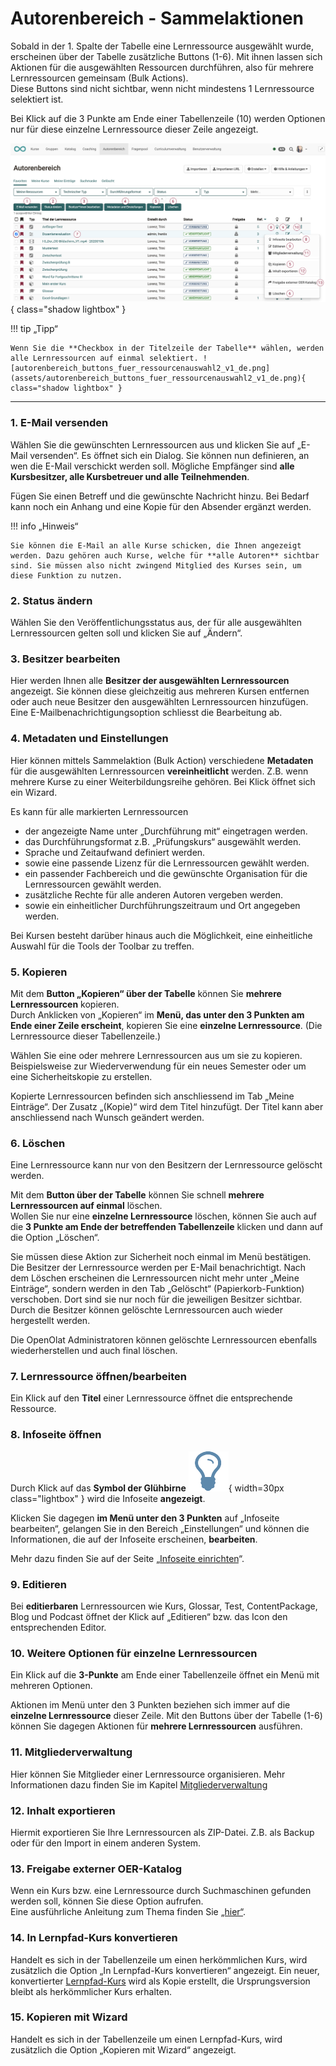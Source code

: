 #  Autorenbereich - Sammelaktionen

Sobald in der 1. Spalte der Tabelle eine Lernressource ausgewählt wurde, erscheinen über der Tabelle zusätzliche Buttons (1-6). Mit ihnen lassen sich Aktionen für die ausgewählten Ressourcen durchführen, also für mehrere Lernressourcen gemeinsam (Bulk Actions).<br>
Diese Buttons sind nicht sichtbar, wenn nicht mindestens 1 Lernressource selektiert ist.

Bei Klick auf die 3 Punkte am Ende einer Tabellenzeile (10) werden Optionen nur für diese einzelne Lernressource dieser Zeile angezeigt. 


![autorenbereich_buttons_fuer_ressourcenauswahl_v1_de.png](assets/autorenbereich_buttons_fuer_ressourcenauswahl_v1_de.png){ class="shadow lightbox" }


!!! tip „Tipp“

    Wenn Sie die **Checkbox in der Titelzeile der Tabelle** wählen, werden alle Lernressourcen auf einmal selektiert. ![autorenbereich_buttons_fuer_ressourcenauswahl2_v1_de.png](assets/autorenbereich_buttons_fuer_ressourcenauswahl2_v1_de.png){ class="shadow lightbox" }

---

### 1. E-Mail versenden

Wählen Sie die gewünschten Lernressourcen aus und klicken Sie auf „E-Mail versenden“. Es öffnet sich ein
Dialog. Sie können nun definieren, an wen die E-Mail verschickt werden soll.
Mögliche Empfänger sind **alle Kursbesitzer, alle Kursbetreuer und alle Teilnehmenden**.

Fügen Sie einen Betreff und die gewünschte Nachricht hinzu. Bei Bedarf kann noch ein Anhang und eine Kopie für den Absender ergänzt werden.

!!! info „Hinweis“

    Sie können die E-Mail an alle Kurse schicken, die Ihnen angezeigt werden. Dazu gehören auch Kurse, welche für **alle Autoren** sichtbar sind. Sie müssen also nicht zwingend Mitglied des Kurses sein, um diese Funktion zu nutzen.

### 2. Status ändern

Wählen Sie den Veröffentlichungsstatus aus, der für alle ausgewählten Lernressourcen gelten soll und klicken Sie auf „Ändern“.    

### 3. Besitzer bearbeiten

Hier werden Ihnen alle **Besitzer der ausgewählten Lernressourcen** angezeigt. Sie können diese gleichzeitig aus mehreren Kursen entfernen oder auch neue Besitzer den ausgewählten Lernressourcen hinzufügen. Eine
E-Mailbenachrichtigungsoption schliesst die Bearbeitung ab.

### 4. Metadaten und Einstellungen

Hier können mittels Sammelaktion (Bulk Action) verschiedene **Metadaten** für die ausgewählten Lernressourcen **vereinheitlicht** werden. Z.B. wenn mehrere Kurse zu einer Weiterbildungsreihe gehören. Bei Klick öffnet sich ein Wizard.

Es kann für alle markierten Lernressourcen 

* der angezeigte Name unter „Durchführung mit“ eingetragen werden. 
* das Durchführungsformat z.B. „Prüfungskurs“ ausgewählt werden.
* Sprache und Zeitaufwand definiert werden. 
* sowie eine passende Lizenz für die Lernressourcen gewählt werden.
* ein passender Fachbereich und die gewünschte Organisation für die Lernressourcen gewählt werden.
* zusätzliche Rechte für alle anderen Autoren vergeben werden.
* sowie ein einheitlicher Durchführungszeitraum und Ort angegeben werden.

Bei Kursen besteht darüber hinaus auch die Möglichkeit, eine einheitliche Auswahl für die Tools der Toolbar zu treffen. 

### 5. Kopieren

Mit dem **Button „Kopieren“ über der Tabelle** können Sie **mehrere Lernressourcen** kopieren.<br> 
Durch Anklicken von „Kopieren“ im **Menü, das unter den 3 Punkten am Ende einer Zeile erscheint**, kopieren Sie eine **einzelne Lernressource**. (Die Lernressource dieser Tabellenzeile.)

Wählen Sie eine oder mehrere Lernressourcen aus um sie zu kopieren. Beispielsweise zur Wiederverwendung für ein
neues Semester oder um eine Sicherheitskopie zu erstellen. 

Kopierte Lernressourcen befinden sich anschliessend im Tab „Meine Einträge“. Der Zusatz „(Kopie)“ wird dem Titel hinzufügt. Der Titel kann aber anschliessend nach Wunsch geändert werden.

### 6. Löschen

Eine Lernressource kann nur von den Besitzern der Lernressource gelöscht werden.

Mit dem **Button über der Tabelle** können Sie schnell **mehrere Lernressourcen auf einmal** löschen.<br>
Wollen Sie nur eine **einzelne Lernressource** löschen, können Sie auch auf die **3 Punkte am Ende der betreffenden Tabellenzeile** klicken und dann auf die Option „Löschen“.

Sie müssen diese Aktion zur Sicherheit noch einmal im Menü bestätigen. Die Besitzer der Lernressource werden per E-Mail benachrichtigt. Nach dem Löschen erscheinen die Lernressourcen nicht mehr unter „Meine Einträge“, sondern werden in den Tab „Gelöscht“ (Papierkorb-Funktion) verschoben. Dort sind sie nur noch für die jeweiligen Besitzer sichtbar. Durch die Besitzer können gelöschte Lernressourcen auch wieder hergestellt werden. 

Die OpenOlat Administratoren können gelöschte Lernressourcen ebenfalls wiederherstellen und auch final löschen.

### 7. Lernressource öffnen/bearbeiten

Ein Klick auf den **Titel** einer Lernressource öffnet die entsprechende Ressource.

### 8. Infoseite öffnen

Durch Klick auf das **Symbol der Glühbirne** ![Glühbirne](assets/infopage_5e89ac_64.png){ width=30px class="lightbox" } wird die Infoseite **angezeigt**.

Klicken Sie dagegen **im Menü unter den 3 Punkten** auf „Infoseite bearbeiten“, gelangen Sie in den Bereich „Einstellungen“ und können die Informationen, die auf der Infoseite erscheinen, **bearbeiten**.

Mehr dazu finden Sie auf der Seite „[Infoseite einrichten](../learningresources/Set_up_info_page.de.md)“.
 
### 9. Editieren

Bei **editierbaren** Lernressourcen wie Kurs, Glossar, Test, ContentPackage, Blog und Podcast öffnet der Klick auf „Editieren“ bzw. das Icon den entsprechenden Editor.

### 10. Weitere Optionen für einzelne Lernressourcen

Ein Klick auf die **3-Punkte** am Ende einer Tabellenzeile öffnet ein Menü mit mehreren Optionen. 

Aktionen im Menü unter den 3 Punkten beziehen sich immer auf die **einzelne Lernressource** dieser Zeile. Mit den Buttons über der Tabelle (1-6) können Sie dagegen Aktionen für **mehrere Lernressourcen** ausführen. 

### 11. Mitgliederverwaltung

Hier können Sie Mitglieder einer Lernressource organisieren. Mehr Informationen dazu finden Sie im Kapitel [Mitgliederverwaltung](../learningresources/Members_management.de.md)

### 12. Inhalt exportieren

Hiermit exportieren Sie Ihre Lernressourcen als ZIP-Datei. Z.B. als Backup oder für den Import in einem anderen System.

### 13. Freigabe externer OER-Katalog

Wenn ein Kurs bzw. eine Lernressource durch Suchmaschinen gefunden werden soll, können Sie diese Option aufrufen.<br>
Eine ausführliche Anleitung zum Thema finden Sie [„hier“](../../manual_how-to/oai_pmh/oai_pmh.de.md).

### 14. In Lernpfad-Kurs konvertieren

Handelt es sich in der Tabellenzeile um einen herkömmlichen Kurs, wird zusätzlich die Option „In Lernpfad-Kurs konvertieren“ angezeigt. Ein neuer, konvertierter [Lernpfad-Kurs](../learningresources/Learning_path_course.de.md) wird als Kopie erstellt, die Ursprungsversion bleibt als herkömmlicher Kurs erhalten.  

### 15. Kopieren mit Wizard 

Handelt es sich in der Tabellenzeile um einen Lernpfad-Kurs, wird zusätzlich die Option „Kopieren mit Wizard“ angezeigt.
